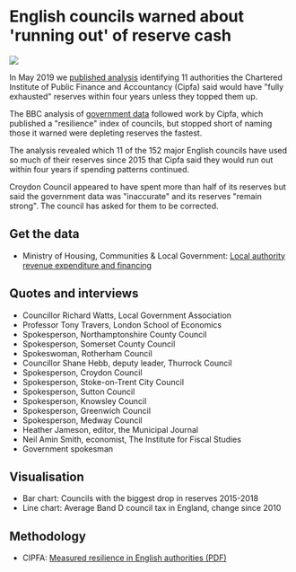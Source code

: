 # English councils warned about 'running out' of reserve cash

![](https://ichef.bbci.co.uk/news/624/cpsprodpb/CA72/production/_107062815_changeinreserves-nc.png)

In May 2019 we [published analysis](https://www.bbc.co.uk/news/uk-england-48280272) identifying 11 authorities the Chartered Institute of Public Finance and Accountancy (Cipfa) said would have "fully exhausted" reserves within four years unless they topped them up.

The BBC analysis of [government data](https://www.gov.uk/government/collections/local-authority-revenue-expenditure-and-financing) followed work by Cipfa, which published a "resilience" index of councils, but stopped short of naming those it warned were depleting reserves the fastest.

The analysis revealed which 11 of the 152 major English councils have used so much of their reserves since 2015 that Cipfa said they would run out within four years if spending patterns continued.

Croydon Council appeared to have spent more than half of its reserves but said the government data was "inaccurate" and its reserves "remain strong". The council has asked for them to be corrected.

## Get the data 

* Ministry of Housing, Communities & Local Government: [Local authority revenue expenditure and financing](https://www.gov.uk/government/collections/local-authority-revenue-expenditure-and-financing)

## Quotes and interviews

* Councillor Richard Watts, Local Government Association
* Professor Tony Travers, London School of Economics
* Spokesperson, Northamptonshire County Council
* Spokesperson, Somerset County Council
* Spokeswoman, Rotherham Council
* Councillor Shane Hebb, deputy leader, Thurrock Council
* Spokesperson, Croydon Council
* Spokesperson, Stoke-on-Trent City Council
* Spokesperson, Sutton Council
* Spokesperson, Knowsley Council
* Spokesperson, Greenwich Council
* Spokesperson, Medway Council
* Heather Jameson, editor, the Municipal Journal
* Neil Amin Smith, economist, The Institute for Fiscal Studies
* Government spokesman

## Visualisation

* Bar chart: Councils with the biggest drop in reserves 2015-2018
* Line chart: Average Band D council tax in England, change since 2010

## Methodology

* CIPFA: [Measured resilience in English authorities (PDF)](https://www.cipfa.org/policy-and-guidance/reports/measured-resilience-in-english-authorities)
